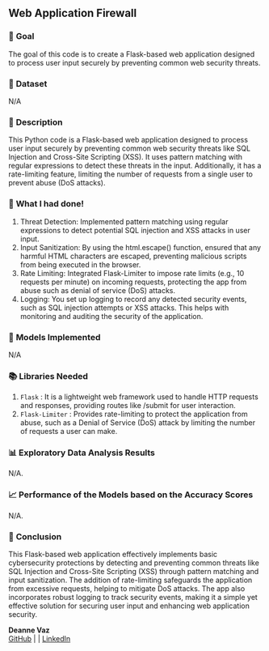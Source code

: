 ## **Web Application Firewall**

### 🎯 **Goal**

The goal of this code is to create a Flask-based web application designed to process user input securely by preventing common web security threats.

### 🧵 **Dataset**

N/A

### 🧾 **Description**

This Python code is a Flask-based web application designed to process user input securely by preventing common web security threats like SQL Injection and Cross-Site Scripting (XSS). It uses pattern matching with regular expressions to detect these threats in the input. Additionally, it has a rate-limiting feature, limiting the number of requests from a single user to prevent abuse (DoS attacks).

### 🧮 **What I had done!**

1. Threat Detection: Implemented pattern matching using regular expressions to detect potential SQL injection and XSS attacks in user input.
2. Input Sanitization: By using the html.escape() function, ensured that any harmful HTML characters are escaped, preventing malicious scripts from being executed in the browser.
3. Rate Limiting: Integrated Flask-Limiter to impose rate limits (e.g., 10 requests per minute) on incoming requests, protecting the app from abuse such as denial of service (DoS) attacks.
4. Logging: You set up logging to record any detected security events, such as SQL injection attempts or XSS attacks. This helps with monitoring and auditing the security of the application.

### 🚀 **Models Implemented**

N/A

### 📚 **Libraries Needed**

1. `Flask` : It is a lightweight web framework used to handle HTTP requests and responses, providing routes like /submit for user interaction.
2. `Flask-Limiter` : Provides rate-limiting to protect the application from abuse, such as a Denial of Service (DoS) attack by limiting the number of requests a user can make.

### 📊 **Exploratory Data Analysis Results**

N/A. 

### 📈 **Performance of the Models based on the Accuracy Scores**

N/A. 

### 📢 **Conclusion**

This Flask-based web application effectively implements basic cybersecurity protections by detecting and preventing common threats like SQL Injection and Cross-Site Scripting (XSS) through pattern matching and input sanitization. The addition of rate-limiting safeguards the application from excessive requests, helping to mitigate DoS attacks. The app also incorporates robust logging to track security events, making it a simple yet effective solution for securing user input and enhancing web application security.

**Deanne Vaz**  
[GitHub](https://github.com/djv554) | | [LinkedIn](https://www.linkedin.com/in/deanne-vaz/)
